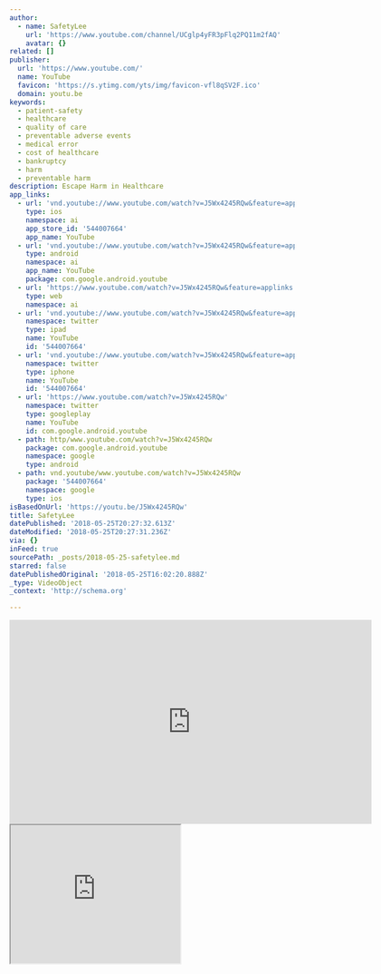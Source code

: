 ```yaml
---
author:
  - name: SafetyLee
    url: 'https://www.youtube.com/channel/UCglp4yFR3pFlq2PQ11m2fAQ'
    avatar: {}
related: []
publisher:
  url: 'https://www.youtube.com/'
  name: YouTube
  favicon: 'https://s.ytimg.com/yts/img/favicon-vfl8qSV2F.ico'
  domain: youtu.be
keywords:
  - patient-safety
  - healthcare
  - quality of care
  - preventable adverse events
  - medical error
  - cost of healthcare
  - bankruptcy
  - harm
  - preventable harm
description: Escape Harm in Healthcare
app_links:
  - url: 'vnd.youtube://www.youtube.com/watch?v=J5Wx4245RQw&feature=applinks'
    type: ios
    namespace: ai
    app_store_id: '544007664'
    app_name: YouTube
  - url: 'vnd.youtube://www.youtube.com/watch?v=J5Wx4245RQw&feature=applinks'
    type: android
    namespace: ai
    app_name: YouTube
    package: com.google.android.youtube
  - url: 'https://www.youtube.com/watch?v=J5Wx4245RQw&feature=applinks'
    type: web
    namespace: ai
  - url: 'vnd.youtube://www.youtube.com/watch?v=J5Wx4245RQw&feature=applinks'
    namespace: twitter
    type: ipad
    name: YouTube
    id: '544007664'
  - url: 'vnd.youtube://www.youtube.com/watch?v=J5Wx4245RQw&feature=applinks'
    namespace: twitter
    type: iphone
    name: YouTube
    id: '544007664'
  - url: 'https://www.youtube.com/watch?v=J5Wx4245RQw'
    namespace: twitter
    type: googleplay
    name: YouTube
    id: com.google.android.youtube
  - path: http/www.youtube.com/watch?v=J5Wx4245RQw
    package: com.google.android.youtube
    namespace: google
    type: android
  - path: vnd.youtube/www.youtube.com/watch?v=J5Wx4245RQw
    package: '544007664'
    namespace: google
    type: ios
isBasedOnUrl: 'https://youtu.be/J5Wx4245RQw'
title: SafetyLee
datePublished: '2018-05-25T20:27:32.613Z'
dateModified: '2018-05-25T20:27:31.236Z'
via: {}
inFeed: true
sourcePath: _posts/2018-05-25-safetylee.md
starred: false
datePublishedOriginal: '2018-05-25T16:02:20.888Z'
_type: VideoObject
_context: 'http://schema.org'

---
```

<iframe src="https://cdn.embedly.com/widgets/media.html?src=https%3A%2F%2Fwww.youtube.com%2Fembed%2FJ5Wx4245RQw%3Ffeature%3Doembed&amp;url=http%3A%2F%2Fwww.youtube.com%2Fwatch%3Fv%3DJ5Wx4245RQw&amp;image=https%3A%2F%2Fi.ytimg.com%2Fvi%2FJ5Wx4245RQw%2Fhqdefault.jpg&amp;key=a715cf41cc93453ca338d350cd26f87b&amp;type=text%2Fhtml&amp;schema=youtube" width="640" height="360" scrolling="no" frameborder="0" allowfullscreen="" style=""></iframe>

<iframe src="https://the-grid.github.io/ed-userhtml/?g=eJxdkTFvwjAQhff8CpfFidQ46URRAgOiK1M3hCrLPqKgxg6-C2oE_PfaGIWq0_nuvXv65Ktf8pxtXNuzPF8lNSr_JEZjD8sZwQ8VR3mWcTpbJYydpWNfWp3YMpbrle321VPAKGAQLrcghE5IpexgyIt8vpiX5ds7rxIvpofBKGqtSTN28X3M0cobtVVDB4aEciAJPr4hdCmPMDyr7natRIANwf9weRVEiaMJaeQGmDbQhREvCpKNaIC09wtlu-LBJo7Iq4kG_8J494ME1-OnbLaygyfTrtzHPRS9dN60tRpEaxAcreFgHaRavTK8w9-y1Ne6iMv-88MpwOjpHL-PgH7J" height="244" style=""></iframe>